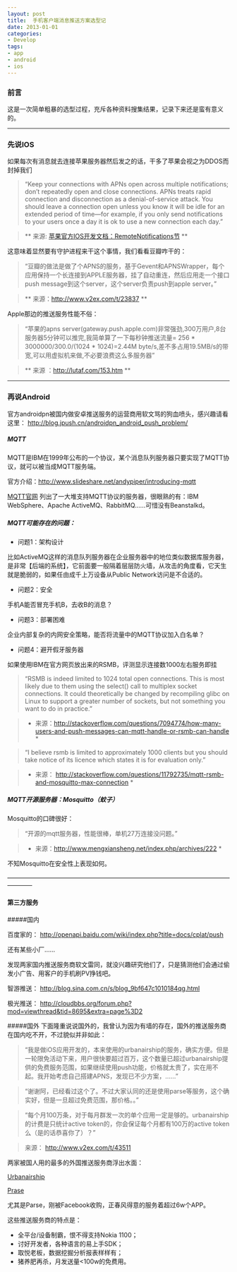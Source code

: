 ```yaml
---
layout: post
title:  手机客户端消息推送方案选型记
date: 2013-01-01
categories:
- Develop
tags:
- app
- android
- ios
---
```


### 前言
这是一次简单粗暴的选型过程，充斥各种资料搜集结果，记录下来还是蛮有意义的。

------
### 先说IOS

如果每次有消息就去连接苹果服务器然后发之的话，干多了苹果会视之为DDOS而封掉我们

> “Keep your connections with APNs open across multiple notifications; don’t repeatedly open and close connections. APNs treats rapid connection and disconnection as a denial-of-service attack. You should leave a connection open unless you know it will be idle for an extended period of time—for example, if you only send notifications to your users once a day it is ok to use a new connection each day.”

> ** 来源: [苹果官方IOS开发文档：RemoteNotifications节](http://developer.apple.com/library/ios/#documentation/NetworkingInternet/Conceptual/RemoteNotificationsPG/Chapters/CommunicatingWIthAPS.html#//apple_ref/doc/uid/TP40008194-CH101-SW1) **

这意味着显然要有守护进程来干这个事情，我们看看豆瓣咋干的：

> “豆瓣的做法是做了个APNS的服务，基于Gevent和APNSWrapper，每个应用保持一个长连接到APPLE服务器，挂了自动重连，然后应用走一个接口push message到这个server，这个server负责push到apple server。”

> ** 来源：http://www.v2ex.com/t/23837 **

Apple那边的推送服务性能不俗：

> “苹果的apns server(gateway.push.apple.com)非常强劲,300万用户,8台服务器5分钟可以推完,我简单算了一下每秒钟推送流量= 256 * 3000000/300.0/(1024 * 1024)=2.44M byte/s,差不多占用19.5MB/s的带宽,可以用虚拟机来做,不必要浪费这么多服务器”

> ** 来源 ：http://lutaf.com/153.htm **

--------
### 再说Android

官方androidpn被国内做安卓推送服务的运营商用软文骂的狗血喷头，感兴趣请看这里：
http://blog.jpush.cn/androidpn_android_push_problem/

##### MQTT
MQTT是IBM在1999年公布的一个协议，某个消息队列服务器只要实现了MQTT协议，就可以被当成MQTT服务端。

官方介绍：http://www.slideshare.net/andypiper/introducing-mqtt

[MQTT官网](http://mqtt.org/software) 列出了一大堆支持MQTT协议的服务器，很眼熟的有：IBM WebSphere、Apache ActiveMQ、RabbitMQ……可惜没有Beanstalkd。

##### MQTT可能存在的问题：

* 问题1：架构设计

比如ActiveMQ这样的消息队列服务器在企业服务器中的地位类似数据库服务器，是非常【后端的系统】，它前面要一般隔着层层防火墙，从攻击的角度看，它天生就是脆弱的，如果任由成千上万设备从Public Network访问是不合适的。

* 问题2：安全

手机A能否冒充手机B，去收B的消息？

* 问题3：部署困难

企业内部复杂的内网安全策略，能否将流量中的MQTT协议加入白名单？

* 问题4：避开假牙服务器

如果使用IBM在官方网页放出来的RSMB，评测显示连接数1000左右服务即挂
> “RSMB is indeed limited to 1024 total open connections. This is most likely due to them using the select() call to multiplex socket connections. It could theoretically be changed by recompiling glibc on Linux to support a greater number of sockets, but not something you want to do in practice.”

> * 来源：http://stackoverflow.com/questions/7094774/how-many-users-and-push-messages-can-mqtt-handle-or-rsmb-can-handle *

>“I believe rsmb is limited to approximately 1000 clients but you should take notice of its licence which states it is for evaluation only.”

> * 来源： http://stackoverflow.com/questions/11792735/mqtt-rsmb-and-mosquitto-max-connection *

##### MQTT开源服务器：Mosquitto（蚊子）

Mosquitto的口碑很好：

> “开源的mqtt服务器，性能很棒，单机27万连接没问题。”

> * 来源：http://www.mengxiansheng.net/index.php/archives/222 *

不知Mosquitto在安全性上表现如何。

————————————————————————————————————————
#### 第三方服务

#####国内

百度家的：
http://openapi.baidu.com/wiki/index.php?title=docs/cplat/push

还有某些小厂……

发现两家国内推送服务商软文雷同，就没兴趣研究他们了，只是猜测他们会通过偷发小广告、用客户的手机刷PV挣钱吧。

智游推送： http://blog.sina.com.cn/s/blog_9bf647c1010184qg.html

极光推送： http://cloudbbs.org/forum.php?mod=viewthread&tid=8695&extra=page%3D2

#####国外
下面隆重说说国外的，我曾认为因为有墙的存在，国外的推送服务商在国内吃不开，不过貌似并非如此：

> “我是做iOS应用开发的，本来使用的urbanairship的服务，确实方便。但是一轮限免活动下来，用户很快要超过百万，这个数量已超过urbanairship提供的免费服务范围，如果继续使用push功能，价格就太贵了，实在用不起。我开始考虑自己搭建APNS，发现已不少方案，……”

> “谢谢阿，已经看过这个了。不过大家认同的还是使用parse等服务，这个确实好，但是一旦超过免费范围，那价格。。”

> “每个月100万条，对于每月群发一次的单个应用一定是够的。urbanairship的计费是只统计active token的，你会保证每个月都有100万的active token么（是的话恭喜你了）？”

> 来源： http://www.v2ex.com/t/43511

两家被国人用的最多的外国推送服务商浮出水面：

[Urbanairship](http://urbanairship.com/products/push-messaging)

[Prase](https://parse.com/plans)

尤其是Parse，刚被Facebook收购，正春风得意的服务着超过6w个APP。

这些推送服务商的特点是：

* 全平台/设备制霸，恨不得支持Nokia 1100；
* 讨好开发者，各种语言的易上手SDK；
* 取悦老板，数据挖掘分析报表样样有；
* 猪养肥再杀，月发送量<100w的免费用。